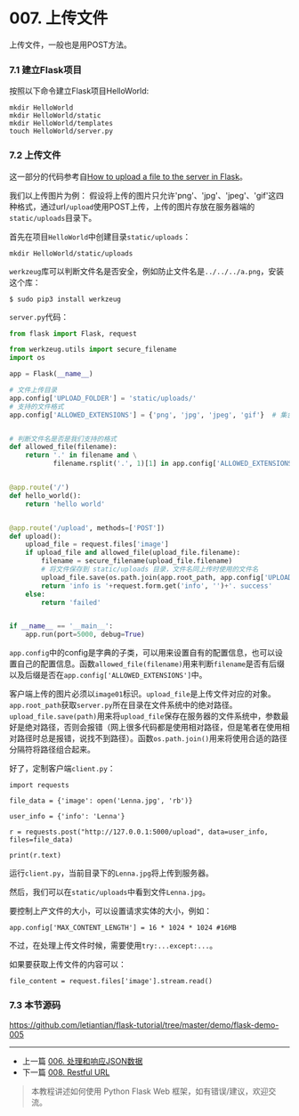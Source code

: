# 007. 上传文件

上传文件，一般也是用POST方法。

### 7.1 建立Flask项目

按照以下命令建立Flask项目HelloWorld:
```
mkdir HelloWorld
mkdir HelloWorld/static
mkdir HelloWorld/templates
touch HelloWorld/server.py
```

### 7.2 上传文件

这一部分的代码参考自[How to upload a file to the server in Flask](http://runnable.com/UiPcaBXaxGNYAAAL/how-to-upload-a-file-to-the-server-in-flask-for-python)。  

我们以上传图片为例：
假设将上传的图片只允许'png'、'jpg'、'jpeg'、'gif'这四种格式，通过url`/upload`使用POST上传，上传的图片存放在服务器端的`static/uploads`目录下。

首先在项目`HelloWorld`中创建目录`static/uploads`：
```
mkdir HelloWorld/static/uploads
```

`werkzeug`库可以判断文件名是否安全，例如防止文件名是`../../../a.png`，安装这个库：
```
$ sudo pip3 install werkzeug
```

`server.py`代码：

```python
from flask import Flask, request

from werkzeug.utils import secure_filename
import os

app = Flask(__name__)

# 文件上传目录
app.config['UPLOAD_FOLDER'] = 'static/uploads/'
# 支持的文件格式
app.config['ALLOWED_EXTENSIONS'] = {'png', 'jpg', 'jpeg', 'gif'}  # 集合类型


# 判断文件名是否是我们支持的格式
def allowed_file(filename):
    return '.' in filename and \
           filename.rsplit('.', 1)[1] in app.config['ALLOWED_EXTENSIONS']


@app.route('/')
def hello_world():
    return 'hello world'


@app.route('/upload', methods=['POST'])
def upload():
    upload_file = request.files['image']
    if upload_file and allowed_file(upload_file.filename):
        filename = secure_filename(upload_file.filename)
        # 将文件保存到 static/uploads 目录，文件名同上传时使用的文件名
        upload_file.save(os.path.join(app.root_path, app.config['UPLOAD_FOLDER'], filename))
        return 'info is '+request.form.get('info', '')+'. success'
    else:
        return 'failed'


if __name__ == '__main__':
    app.run(port=5000, debug=True)
```
`app.config`中的config是字典的子类，可以用来设置自有的配置信息，也可以设置自己的配置信息。函数`allowed_file(filename)`用来判断`filename`是否有后缀以及后缀是否在`app.config['ALLOWED_EXTENSIONS']`中。

客户端上传的图片必须以`image01`标识。`upload_file`是上传文件对应的对象。`app.root_path`获取`server.py`所在目录在文件系统中的绝对路径。`upload_file.save(path)`用来将`upload_file`保存在服务器的文件系统中，参数最好是绝对路径，否则会报错（网上很多代码都是使用相对路径，但是笔者在使用相对路径时总是报错，说找不到路径）。函数`os.path.join()`用来将使用合适的路径分隔符将路径组合起来。

好了，定制客户端`client.py`：
```
import requests

file_data = {'image': open('Lenna.jpg', 'rb')}

user_info = {'info': 'Lenna'}

r = requests.post("http://127.0.0.1:5000/upload", data=user_info, files=file_data)

print(r.text)
```
运行`client.py`，当前目录下的`Lenna.jpg`将上传到服务器。

然后，我们可以在`static/uploads`中看到文件`Lenna.jpg`。

要控制上产文件的大小，可以设置请求实体的大小，例如：

```
app.config['MAX_CONTENT_LENGTH'] = 16 * 1024 * 1024 #16MB
```

不过，在处理上传文件时候，需要使用`try:...except:...`。

如果要获取上传文件的内容可以：
```
file_content = request.files['image'].stream.read()
```

### 7.3 本节源码
https://github.com/letiantian/flask-tutorial/tree/master/demo/flask-demo-005


<!-- flask-tutorial-info -->


---

* 上一篇 [006. 处理和响应JSON数据](006.%20%E5%A4%84%E7%90%86%E5%92%8C%E5%93%8D%E5%BA%94JSON%E6%95%B0%E6%8D%AE.md)
* 下一篇 [008. Restful URL](008.%20Restful%20URL.md)

> 本教程讲述如何使用 Python Flask Web 框架，如有错误/建议，欢迎交流。

